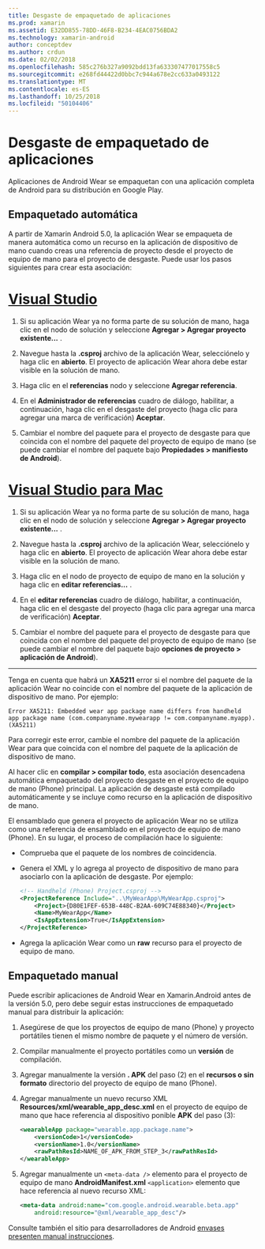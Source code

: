 ```yaml
---
title: Desgaste de empaquetado de aplicaciones
ms.prod: xamarin
ms.assetid: E32DD855-78DD-46F8-B234-4EAC0756BDA2
ms.technology: xamarin-android
author: conceptdev
ms.author: crdun
ms.date: 02/02/2018
ms.openlocfilehash: 585c276b327a9092bdd13fa633307477017558c5
ms.sourcegitcommit: e268fd44422d0bbc7c944a678e2cc633a0493122
ms.translationtype: MT
ms.contentlocale: es-ES
ms.lasthandoff: 10/25/2018
ms.locfileid: "50104406"
---
```

# <a name="packaging-wear-apps"></a>Desgaste de empaquetado de aplicaciones

Aplicaciones de Android Wear se empaquetan con una aplicación completa de Android para su distribución en Google Play. 

## <a name="automatic-packaging"></a>Empaquetado automática

A partir de Xamarin Android 5.0, la aplicación Wear se empaqueta de manera automática como un recurso en la aplicación de dispositivo de mano cuando creas una referencia de proyecto desde el proyecto de equipo de mano para el proyecto de desgaste. Puede usar los pasos siguientes para crear esta asociación: 

# <a name="visual-studiotabwindows"></a>[Visual Studio](#tab/windows)

1. Si su aplicación Wear ya no forma parte de su solución de mano, haga clic en el nodo de solución y seleccione **Agregar > Agregar proyecto existente...** .

2. Navegue hasta la **.csproj** archivo de la aplicación Wear, selecciónelo y haga clic en **abierto**. El proyecto de aplicación Wear ahora debe estar visible en la solución de mano.

3. Haga clic en el **referencias** nodo y seleccione **Agregar referencia**.

4. En el **Administrador de referencias** cuadro de diálogo, habilitar, a continuación, haga clic en el desgaste del proyecto (haga clic para agregar una marca de verificación) **Aceptar**.

5. Cambiar el nombre del paquete para el proyecto de desgaste para que coincida con el nombre del paquete del proyecto de equipo de mano (se puede cambiar el nombre del paquete bajo **Propiedades > manifiesto de Android**).

# <a name="visual-studio-for-mactabmacos"></a>[Visual Studio para Mac](#tab/macos)

1. Si su aplicación Wear ya no forma parte de su solución de mano, haga clic en el nodo de solución y seleccione **Agregar > Agregar proyecto existente...** .

2. Navegue hasta la **.csproj** archivo de la aplicación Wear, selecciónelo y haga clic en **abierto**. El proyecto de aplicación Wear ahora debe estar visible en la solución de mano.

3. Haga clic en el nodo de proyecto de equipo de mano en la solución y haga clic en **editar referencias...** .

4. En el **editar referencias** cuadro de diálogo, habilitar, a continuación, haga clic en el desgaste del proyecto (haga clic para agregar una marca de verificación) **Aceptar**.

5. Cambiar el nombre del paquete para el proyecto de desgaste para que coincida con el nombre del paquete del proyecto de equipo de mano (se puede cambiar el nombre del paquete bajo **opciones de proyecto > aplicación de Android**).

-----


Tenga en cuenta que habrá un **XA5211** error si el nombre del paquete de la aplicación Wear no coincide con el nombre del paquete de la aplicación de dispositivo de mano. Por ejemplo:

```shell
Error XA5211: Embedded wear app package name differs from handheld 
app package name (com.companyname.mywearapp != com.companyname.myapp). (XA5211)
```

Para corregir este error, cambie el nombre del paquete de la aplicación Wear para que coincida con el nombre del paquete de la aplicación de dispositivo de mano.

Al hacer clic en **compilar > compilar todo**, esta asociación desencadena automática empaquetado del proyecto desgaste en el proyecto de equipo de mano (Phone) principal. La aplicación de desgaste está compilado automáticamente y se incluye como recurso en la aplicación de dispositivo de mano.

El ensamblado que genera el proyecto de aplicación Wear no se utiliza como una referencia de ensamblado en el proyecto de equipo de mano (Phone). En su lugar, el proceso de compilación hace lo siguiente:

-   Comprueba que el paquete de los nombres de coincidencia. 

-   Genera el XML y lo agrega al proyecto de dispositivo de mano para asociarlo con la aplicación de desgaste. Por ejemplo: 

    ```xml
    <!-- Handheld (Phone) Project.csproj -->
    <ProjectReference Include="..\MyWearApp\MyWearApp.csproj">
        <Project>{D80E1FEF-653B-448C-B2AA-609C74E88340}</Project>
        <Name>MyWearApp</Name>
        <IsAppExtension>True</IsAppExtension>
    </ProjectReference>
    ```

-   Agrega la aplicación Wear como un **raw** recurso para el proyecto de equipo de mano. 


## <a name="manual-packaging"></a>Empaquetado manual

Puede escribir aplicaciones de Android Wear en Xamarin.Android antes de la versión 5.0, pero debe seguir estas instrucciones de empaquetado manual para distribuir la aplicación: 

1. Asegúrese de que los proyectos de equipo de mano (Phone) y proyecto portátiles tienen el mismo nombre de paquete y el número de versión.

2. Compilar manualmente el proyecto portátiles como un **versión** de compilación.

3. Agregar manualmente la versión **. APK** del paso (2) en el **recursos o sin formato** directorio del proyecto de equipo de mano (Phone).

4. Agregar manualmente un nuevo recurso XML **Resources/xml/wearable_app_desc.xml** en el proyecto de equipo de mano que hace referencia al dispositivo ponible **APK** del paso (3):

    ```xml
    <wearableApp package="wearable.app.package.name">
        <versionCode>1</versionCode>
        <versionName>1.0</versionName>
        <rawPathResId>NAME_OF_APK_FROM_STEP_3</rawPathResId>
    </wearableApp>
    ```

5. Agregar manualmente un `<meta-data />` elemento para el proyecto de equipo de mano **AndroidManifest.xml** `<application>` elemento que hace referencia al nuevo recurso XML:

    ```xml
    <meta-data android:name="com.google.android.wearable.beta.app"
        android:resource="@xml/wearable_app_desc"/>
    ```

Consulte también el sitio para desarrolladores de Android [envases presenten manual instrucciones](https://developer.android.com/training/wearables/apps/packaging.html#PackageManually).

